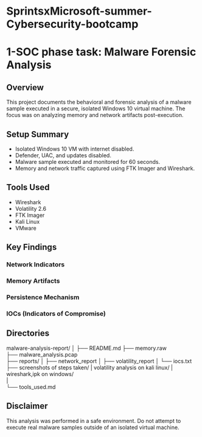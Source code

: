 # SprintsxMicrosoft-summer-Cybersecurity-bootcamp


# 1-SOC phase task: Malware Forensic Analysis

## Overview
This project documents the behavioral and forensic analysis of a malware sample executed in a secure, isolated Windows 10 virtual machine. The focus was on analyzing memory and network artifacts post-execution.

## Setup Summary
- Isolated Windows 10 VM with internet disabled.
- Defender, UAC, and updates disabled.
- Malware sample executed and monitored for 60 seconds.
- Memory and network traffic captured using FTK Imager and Wireshark.

## Tools Used
- Wireshark
- Volatility 2.6
- FTK Imager
- Kali Linux
- VMware

## Key Findings

### Network Indicators


### Memory Artifacts


### Persistence Mechanism


### IOCs (Indicators of Compromise)


## Directories
malware-analysis-report/
│
├── README.md
├── memory.raw                
├── malware_analysis.pcap    
├── reports/
│   ├── network_report
│   ├── volatility_report
│   └── iocs.txt
├── screenshots of steps taken/
|   volatility analysis on kali linux/
|   wireshark,ipk on windows/  
|       
└── tools_used.md


## Disclaimer
This analysis was performed in a safe environment. Do not attempt to execute real malware samples outside of an isolated virtual machine.
